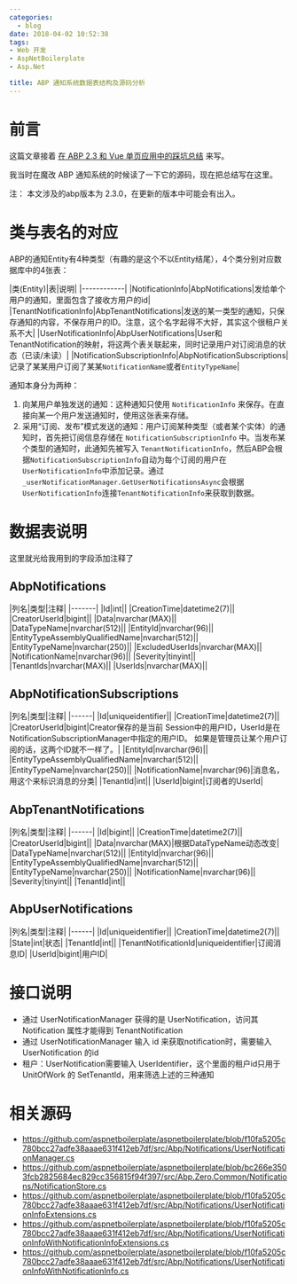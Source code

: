 ```yaml
---
categories:
  - blog
date: 2018-04-02 10:52:38
tags:
- Web 开发
- AspNetBoilerplate
- Asp.Net

title: ABP 通知系统数据表结构及源码分析
---
```


# 前言
这篇文章接着 [在 ABP 2.3 和 Vue 单页应用中的踩坑总结](/2018/03/27/abp11/) 来写。

我当时在魔改 ABP 通知系统的时候读了一下它的源码，现在把总结写在这里。

注： 本文涉及的abp版本为 2.3.0，在更新的版本中可能会有出入。

# 类与表名的对应

ABP的通知Entity有4种类型（有趣的是这个不以Entity结尾），4个类分别对应数据库中的4张表：

|类(Entity)|表|说明|
|------------|
|NotificationInfo|AbpNotifications|发给单个用户的通知，里面包含了接收方用户的id|
|TenantNotificationInfo|AbpTenantNotifications|发送的某一类型的通知，只保存通知的内容，不保存用户的ID。注意，这个名字起得不大好，其实这个很租户关系不大|
|UserNotificationInfo|AbpUserNotifications|User和TenantNotification的映射，将这两个表关联起来，同时记录用户对订阅消息的状态（已读/未读）|
|NotificationSubscriptionInfo|AbpNotificationSubscriptions|记录了某某用户订阅了某某`NotificationName`或者`EntityTypeName`|

通知本身分为两种：
1. 向某用户单独发送的通知：这种通知只使用 `NotificationInfo` 来保存。在直接向某一个用户发送通知时，使用这张表来存储。
2. 采用“订阅、发布”模式发送的通知：用户订阅某种类型（或者某个实体）的通知时，首先把订阅信息存储在 `NotificationSubscriptionInfo` 中。当发布某个类型的通知时，此通知先被写入
   `TenantNotificationInfo`，然后ABP会根据`NotificationSubscriptionInfo`自动为每个订阅的用户在`UserNotificationInfo`中添加记录。通过`_userNotificationManager.GetUserNotificationsAsync`会根据`UserNotificationInfo`连接`TenantNotificationInfo`来获取到数据。

# 数据表说明
这里就光给我用到的字段添加注释了

## AbpNotifications
|列名|类型|注释|
|-------|
|Id|int||
|CreationTime|datetime2(7)||
|CreatorUserId|bigint||
|Data|nvarchar(MAX)||
|DataTypeName|nvarchar(512)||
|EntityId|nvarchar(96)||
|EntityTypeAssemblyQualifiedName|nvarchar(512)||
|EntityTypeName|nvarchar(250)||
|ExcludedUserIds|nvarchar(MAX)||
|NotificationName|nvarchar(96)||
|Severity|tinyint||
|TenantIds|nvarchar(MAX)||
|UserIds|nvarchar(MAX)||

## AbpNotificationSubscriptions
|列名|类型|注释|
|------|
|Id|uniqueidentifier||
|CreationTime|datetime2(7)||
|CreatorUserId|bigint|Creator保存的是当前 Session中的用户ID，UserId是在NotificationSubscriptionManager中指定的用户ID。 如果是管理员让某个用户订阅的话，这两个ID就不一样了。|
|EntityId|nvarchar(96)||
|EntityTypeAssemblyQualifiedName|nvarchar(512)||
|EntityTypeName|nvarchar(250)||
|NotificationName|nvarchar(96)|消息名，用这个来标识消息的分类|
|TenantId|int||
|UserId|bigint|订阅者的UserId|

## AbpTenantNotifications
|列名|类型|注释|
|------|
|Id|bigint||
|CreationTime|datetime2(7)||
|CreatorUserId|bigint||
|Data|nvarchar(MAX)|根据DataTypeName动态改变|
|DataTypeName|nvarchar(512)||
|EntityId|nvarchar(96)||
|EntityTypeAssemblyQualifiedName|nvarchar(512)||
|EntityTypeName|nvarchar(250)||
|NotificationName|nvarchar(96)||
|Severity|tinyint||
|TenantId|int||

## AbpUserNotifications
|列名|类型|注释|
|------|
|Id|uniqueidentifier||
|CreationTime|datetime2(7)||
|State|int|状态|
|TenantId|int||
|TenantNotificationId|uniqueidentifier|订阅消息ID|
|UserId|bigint|用户ID|

# 接口说明
- 通过 UserNotificationManager 获得的是 UserNotification，访问其 Notification 属性才能得到 TenantNotification
- 通过 UserNotificationManager 输入 id 来获取notification时，需要输入 UserNotification 的id
- 租户：UserNotification需要输入 UserIdentifier，这个里面的租户id只用于 UnitOfWork 的 SetTenantId，用来筛选上述的三种通知

# 相关源码
- https://github.com/aspnetboilerplate/aspnetboilerplate/blob/f10fa5205c780bcc27adfe38aaae631f412eb7df/src/Abp/Notifications/UserNotificationManager.cs
- https://github.com/aspnetboilerplate/aspnetboilerplate/blob/bc266e3503fcb2825684ec829cc356815f94f397/src/Abp.Zero.Common/Notifications/NotificationStore.cs
- https://github.com/aspnetboilerplate/aspnetboilerplate/blob/f10fa5205c780bcc27adfe38aaae631f412eb7df/src/Abp/Notifications/UserNotificationInfoExtensions.cs
- https://github.com/aspnetboilerplate/aspnetboilerplate/blob/f10fa5205c780bcc27adfe38aaae631f412eb7df/src/Abp/Notifications/UserNotificationInfoWithNotificationInfoExtensions.cs
- https://github.com/aspnetboilerplate/aspnetboilerplate/blob/f10fa5205c780bcc27adfe38aaae631f412eb7df/src/Abp/Notifications/UserNotificationInfoWithNotificationInfo.cs
